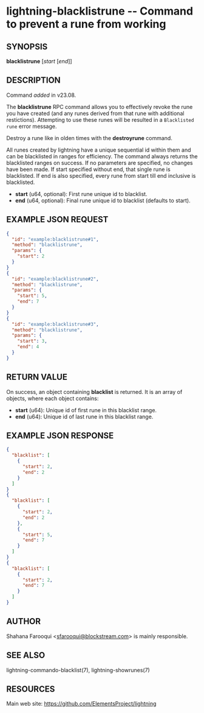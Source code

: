 lightning-blacklistrune -- Command to prevent a rune from working
=================================================================

SYNOPSIS
--------

**blacklistrune** [*start* [*end*]]

DESCRIPTION
-----------

Command *added* in v23.08.

The **blacklistrune** RPC command allows you to effectively revoke the rune you have created (and any runes derived from that rune with additional restictions). Attempting to use these runes will be resulted in a `Blacklisted rune` error message.

Destroy a rune like in olden times with the **destroyrune** command.

All runes created by lightning have a unique sequential id within them and can be blacklisted in ranges for efficiency. The command always returns the blacklisted ranges on success. If no parameters are specified, no changes have been made. If start specified without end, that single rune is blacklisted. If end is also specified, every rune from start till end inclusive is blacklisted.

- **start** (u64, optional): First rune unique id to blacklist.
- **end** (u64, optional): Final rune unique id to blacklist (defaults to start).

EXAMPLE JSON REQUEST
--------------------

```json
{
  "id": "example:blacklistrune#1",
  "method": "blacklistrune",
  "params": {
    "start": 2
  }
}
{
  "id": "example:blacklistrune#2",
  "method": "blacklistrune",
  "params": {
    "start": 5,
    "end": 7
  }
}
{
  "id": "example:blacklistrune#3",
  "method": "blacklistrune",
  "params": {
    "start": 3,
    "end": 4
  }
}
```

RETURN VALUE
------------

On success, an object containing **blacklist** is returned. It is an array of objects, where each object contains:

- **start** (u64): Unique id of first rune in this blacklist range.
- **end** (u64): Unique id of last rune in this blacklist range.

EXAMPLE JSON RESPONSE
---------------------

```json
{
  "blacklist": [
    {
      "start": 2,
      "end": 2
    }
  ]
}
{
  "blacklist": [
    {
      "start": 2,
      "end": 2
    },
    {
      "start": 5,
      "end": 7
    }
  ]
}
{
  "blacklist": [
    {
      "start": 2,
      "end": 7
    }
  ]
}
```

AUTHOR
------

Shahana Farooqui <<sfarooqui@blockstream.com>> is mainly responsible.

SEE ALSO
--------

lightning-commando-blacklist(7), lightning-showrunes(7)

RESOURCES
---------

Main web site: <https://github.com/ElementsProject/lightning>
